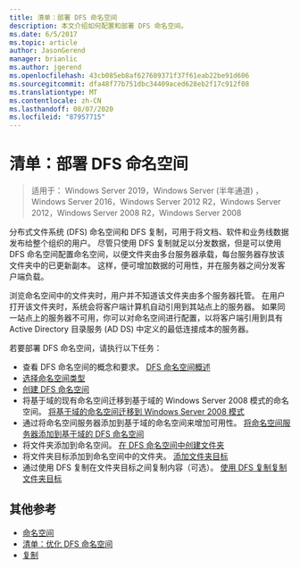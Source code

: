 ```yaml
---
title: 清单：部署 DFS 命名空间
description: 本文介绍如何配置和部署 DFS 命名空间。
ms.date: 6/5/2017
ms.topic: article
author: JasonGerend
manager: brianlic
ms.author: jgerend
ms.openlocfilehash: 43cb085eb8af627609371f37f61eab22be91d606
ms.sourcegitcommit: dfa48f77b751dbc34409aced628eb2f17c912f08
ms.translationtype: MT
ms.contentlocale: zh-CN
ms.lasthandoff: 08/07/2020
ms.locfileid: "87957715"
---
```

# <a name="checklist-deploy-dfs-namespaces"></a>清单：部署 DFS 命名空间

> 适用于： Windows Server 2019，Windows Server (半年通道) ，Windows Server 2016，Windows Server 2012 R2，Windows Server 2012，Windows Server 2008 R2，Windows Server 2008

分布式文件系统 (DFS) 命名空间和 DFS 复制，可用于将文档、软件和业务线数据发布给整个组织的用户。 尽管只使用 DFS 复制就足以分发数据，但是可以使用 DFS 命名空间配置命名空间，以便文件夹由多台服务器承载，每台服务器存放该文件夹中的已更新副本。 这样，便可增加数据的可用性，并在服务器之间分发客户端负载。

浏览命名空间中的文件夹时，用户并不知道该文件夹由多个服务器托管。 在用户打开该文件夹时，系统会将客户端计算机自动引用到其站点上的服务器。 如果同一站点上的服务器不可用，你可以对命名空间进行配置，以将客户端引用到具有 Active Directory 目录服务 (AD DS) 中定义的最低连接成本的服务器。

若要部署 DFS 命名空间，请执行以下任务：

-   查看 DFS 命名空间的概念和要求。
[DFS 命名空间概述](dfs-overview.md)
-   [选择命名空间类型](choose-a-namespace-type.md)
-   [创建 DFS 命名空间](create-a-dfs-namespace.md)
-   将基于域的现有命名空间迁移到基于域的 Windows Server 2008 模式的命名空间。 [将基于域的命名空间迁移到 Windows Server 2008 模式](migrate-a-domain-based-namespace-to-windows-server-2008-mode.md)
-   通过将命名空间服务器添加到基于域的命名空间来增加可用性。 [将命名空间服务器添加到基于域的 DFS 命名空间](add-namespace-servers-to-a-domain-based-dfs-namespace.md)
-   将文件夹添加到命名空间。 [在 DFS 命名空间中创建文件夹](create-a-folder-in-a-dfs-namespace.md)
-   将文件夹目标添加到命名空间中的文件夹。 [添加文件夹目标](add-folder-targets.md)
-   通过使用 DFS 复制在文件夹目标之间复制内容（可选）。 [使用 DFS 复制复制文件夹目标](replicate-folder-targets-using-dfs-replication.md)


## <a name="additional-references"></a>其他参考

-   [命名空间](/previous-versions/windows/it-pro/windows-server-2008-R2-and-2008/cc771914(v=ws.11))
-   [清单：优化 DFS 命名空间](checklist-tune-a-dfs-namespace.md)
-   [复制](/previous-versions/windows/it-pro/windows-server-2008-R2-and-2008/cc770278(v=ws.11))
